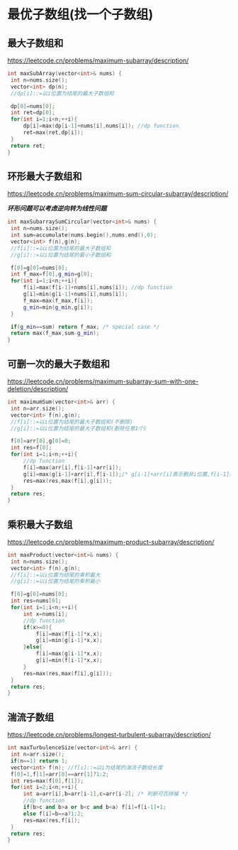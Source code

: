 # 最优子数组(找一个子数组)

## 最大子数组和 

https://leetcode.cn/problems/maximum-subarray/description/

```c++
int maxSubArray(vector<int>& nums) {
 int n=nums.size();
 vector<int> dp(n);
 //dp[i]::=以i位置为结尾的最大子数组和

 dp[0]=nums[0];
 int ret=dp[0];
 for(int i=1;i<n;++i){
     dp[i]=max(dp[i-1]+nums[i],nums[i]); //dp function
     ret=max(ret,dp[i]);
 }
 return ret;
}
```

## 环形最大子数组和 

https://leetcode.cn/problems/maximum-sum-circular-subarray/description/

***环形问题可以考虑逆向转为线性问题***

```c++
int maxSubarraySumCircular(vector<int>& nums) {
 int n=nums.size();
 int sum=accumulate(nums.begin(),nums.end(),0);
 vector<int> f(n),g(n); 
 //f[i]::=以i位置为结尾的最大子数组和
 //g[i]::=以i位置为结尾的最小子数组和

 f[0]=g[0]=nums[0];
 int f_max=f[0],g_min=g[0];
 for(int i=1;i<n;++i){
     f[i]=max(f[i-1]+nums[i],nums[i]); //dp function
     g[i]=min(g[i-1]+nums[i],nums[i]);
     f_max=max(f_max,f[i]);
     g_min=min(g_min,g[i]);
 }

 if(g_min==sum) return f_max; /* special case */
 return max(f_max,sum-g_min);
}
```

## 可删一次的最大子数组和 

https://leetcode.cn/problems/maximum-subarray-sum-with-one-deletion/description/

```c++
int maximumSum(vector<int>& arr) {
 int n=arr.size();
 vector<int> f(n),g(n);
 //f[i]::=以i位置为结尾的最大子数组和(不删除)
 //g[i]::=以i位置为结尾的最大子数组和(删除任意1个)

 f[0]=arr[0],g[0]=0;
 int res=f[0];
 for(int i=1;i<n;++i){
     //dp function
     f[i]=max(arr[i],f[i-1]+arr[i]);
     g[i]=max(g[i-1]+arr[i],f[i-1]);/* g[i-1]+arr[i]表示删非i位置,f[i-1]表示删i位置 */
     res=max(res,max(f[i],g[i]));
 }
 return res;
}
```

## 乘积最大子数组 

https://leetcode.cn/problems/maximum-product-subarray/description/

```c++
int maxProduct(vector<int>& nums) {
 int n=nums.size();
 vector<int> f(n),g(n);
 //f[i]::=以i位置为结尾的乘积最大
 //g[i]::=以i位置为结尾的乘积最小

 f[0]=g[0]=nums[0];
 int res=nums[0];
 for(int i=1;i<n;++i){
     int x=nums[i];
     //dp function 
     if(x>=0){
         f[i]=max(f[i-1]*x,x);
         g[i]=min(g[i-1]*x,x);
     }else{
         f[i]=max(g[i-1]*x,x);
         g[i]=min(f[i-1]*x,x);
     }
     res=max(res,max(f[i],g[i]));
 }
 return res;
}
```

## 湍流子数组 

https://leetcode.cn/problems/longest-turbulent-subarray/description/

```c++
int maxTurbulenceSize(vector<int>& arr) {
 int n=arr.size();
 if(n==1) return 1;
 vector<int> f(n); //f[i]::=以i为结尾的湍流子数组长度
 f[0]=1,f[1]=arr[0]==arr[1]?1:2;
 int res=max(f[0],f[1]);
 for(int i=2;i<n;++i){
     int a=arr[i],b=arr[i-1],c=arr[i-2]; /* 判断可否拼接 */
     //dp function 
     if(b>c and b>a or b<c and b<a) f[i]=f[i-1]+1;
     else f[i]=b==a?1:2;
     res=max(res,f[i]);
 }
 return res;
}
```

